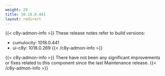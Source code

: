 ```yaml
---
weight: 29
title: 10.18.0.441
layout: redirect
---
```


{{< c8y-admon-info >}}
These release notes refer to build versions:
- cumulocity: 1018.0.441
- ui-c8y: 1018.0.269
{{< /c8y-admon-info >}}

{{< c8y-admon-info >}}
There have not been any significant improvements or fixes related to this component since the last Maintenance release.
{{< /c8y-admon-info >}}
